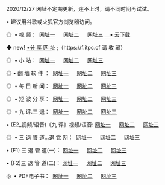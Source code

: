 <p>2020/12/27 网址不定期更新，连不上时，请不同时间再试试。
<p>• 建议用谷歌或火狐官方浏览器访问。
<p>◎  • 视 频： 
<a href="http://mlr.proyectolanuevatierra.com/" target="_blank">网址一</a> 　 
<a href="http://mhx.proyectolanuevatierra.com/" target="_blank">网址二</a> 　 
<a href="http://mhx.proyectolanuevatierra.com/b.html" target="_blank">网址三</a>  
<a href="https://yadi.sk/d/d0sUeAOpal3njw" target="_blank">　• 云下载 </a></p>
<p>◆ new! <a href="http://mjz.proyectolanuevatierra.com/a.html">•分 享 网 址</a> ;（https://f.itpc.cf 请 收 藏） </p>
<p>◎ </span>  •  小 站：  
<a href="http://mlr.proyectolanuevatierra.com/f.html" target="_blank">网址一</a> 　 
<a href="http://mhx.proyectolanuevatierra.com/h.html" target="_blank">网址二</a> 　 
<a href="http://mhx.proyectolanuevatierra.com/k/" target="_blank">网址三</a></p>
<p>◎  • 翻 墙 软 件 ：  
<a href="http://mlr.proyectolanuevatierra.com/ff/" target="_blank">网址一</a> 　 
<a href="http://mhx.proyectolanuevatierra.com/s/read/a1_nd.html" target="_blank">网址二</a> 　 
<a href="http://mhx.proyectolanuevatierra.com/ff/index.html" target="_blank">网址三</a></p>
<p>◎ </span>  • 每 日 新 闻：  
<a href="http://mlr.proyectolanuevatierra.com/day/" target="_blank">网址一</a> 　 
<a href="http://mhx.proyectolanuevatierra.com/day/" target="_blank">网址二</a> 　 
<a href="http://mhx.proyectolanuevatierra.com/day/index.html" target="_blank">网址三</a></p>
<p>◎ </span>  • 短 波 分 享：  
<a href="http://mlr.proyectolanuevatierra.com/h/" target="_blank">网址一</a> 　 
<a href="http://mhx.proyectolanuevatierra.com/h/" target="_blank">网址二</a> 　 
<a href="http://mhx.proyectolanuevatierra.com/h/index.html" target="_blank">网址三</a></p>
<p>◎   • 九 评.三 退：  
<a href="http://mlr.proyectolanuevatierra.com/t/" target="_blank">网址一</a> 　 
<a href="http://mhx.proyectolanuevatierra.comli/v2/index.html" target="_blank">网址二</a> 　 
<a href="http://mhx.proyectolanuevatierra.com/tt/index.html" target="_blank">网址三</a> 　</p>
<p>  • (E2_视频/语音)《九 评》视频/语音: 
<a href="http://mhx.proyectolanuevatierra.com/7738.html" target="_blank">网址一</a> 　 
<a href="http://mhx.proyectolanuevatierra.com/7614.html" target="_blank">网址二</a> 　 
<a href="http://mhx.proyectolanuevatierra.com/7633.html" target="_blank">网址三</a></p>
<p>◎   • 三 退 管 道...退 党 网：  
<a href="http://mlr.proyectolanuevatierra.com/go/td1.html" target="_blank">网址一</a> 　 
<a href="http://mhx.proyectolanuevatierra.com/go/td2.html" target="_blank">网址二</a> 　 
<a href="http://mhx.proyectolanuevatierra.com/go/td3.html" target="_blank">网址三</a></p>
<p>  • (F1) 三 退 管 道(一)： 
<a href="http://mlr.proyectolanuevatierra.com/dd/" target="_blank">网址一</a> 　 
<a href="http://mhx.proyectolanuevatierra.com/s/read/a1_tdx.html" target="_blank">网址二</a> 　 
<a href="http://mhx.proyectolanuevatierra.com/dd/" target="_blank">网址三</a></p>
<p>  • (F2)三 退 管 道(二)： 
<a href="http://mhx.proyectolanuevatierra.com/d/" target="_blank">网址一</a> 　 
<a href="http://mlr.proyectolanuevatierra.com/d/index.html" target="_blank">网址二</a> 　 
<a href="http://mhx.proyectolanuevatierra.com/d/" target="_blank">网址三</a></p>
<p>◎   • PDF电子书：  
<a href="http://mlr.proyectolanuevatierra.com/p/" target="_blank">网址一</a> 　 
<a href="http://mhx.proyectolanuevatierra.com/p/index.html" target="_blank">网址二</a> 　 
<a href="http://mhx.proyectolanuevatierra.com/p/" target="_blank">网址三</a></p>
